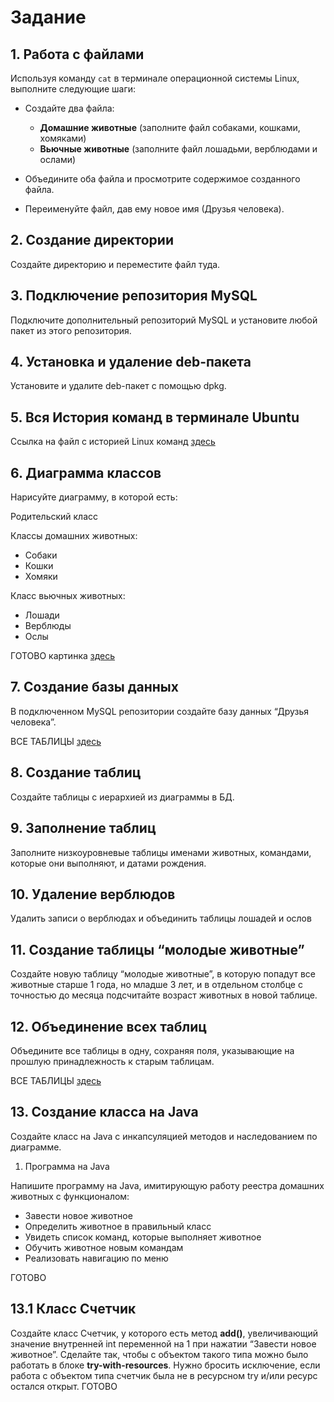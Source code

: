 # Задание

## 1. Работа с файлами

Используя команду `cat` в терминале операционной системы Linux, выполните следующие шаги:

- Создайте два файла:
    - **Домашние животные** (заполните файл собаками, кошками, хомяками)
    - **Вьючные животные** (заполните файл лошадьми, верблюдами и ослами)

- Объедините оба файла и просмотрите содержимое созданного файла.
- Переименуйте файл, дав ему новое имя (Друзья человека).

## 2. Создание директории
Создайте директорию и переместите файл туда.


## 3. Подключение репозитория MySQL
Подключите дополнительный репозиторий MySQL и установите любой пакет из этого репозитория.


## 4. Установка и удаление deb-пакета
Установите и удалите deb-пакет с помощью dpkg.


## 5. Вся История команд в терминале Ubuntu
Ссылка на файл с историей Linux команд [здесь](Animals_Linux_cmds.txt)


## 6. Диаграмма классов
Нарисуйте диаграмму, в которой есть:

Родительский класс

Классы домашних животных:
* Собаки
* Кошки
* Хомяки

Класс вьючных животных:
* Лошади
* Верблюды
* Ослы

ГОТОВО картинка [здесь](Animals/AnimalsDiagram.png)

## 7. Создание базы данных
В подключенном MySQL репозитории создайте базу данных “Друзья человека”.

ВСЕ ТАБЛИЦЫ [здесь](Animals.sql)
## 8. Создание таблиц
Создайте таблицы с иерархией из диаграммы в БД.


## 9. Заполнение таблиц
Заполните низкоуровневые таблицы именами животных, командами, которые они выполняют, и датами рождения.


## 10. Удаление верблюдов
Удалить записи о верблюдах и объединить таблицы лошадей и ослов


## 11. Создание таблицы “молодые животные”
Создайте новую таблицу “молодые животные”, в которую попадут все животные старше 1 года, но младше 3 лет, и в отдельном столбце с точностью до месяца подсчитайте возраст животных в новой таблице.


## 12. Объединение всех таблиц
Объедините все таблицы в одну, сохраняя поля, указывающие на прошлую принадлежность к старым таблицам.

ВСЕ ТАБЛИЦЫ [здесь](Animals.sql)
## 13. Создание класса на Java
Создайте класс на Java с инкапсуляцией методов и наследованием по диаграмме.

1) Программа на Java

Напишите программу на Java, имитирующую работу реестра домашних животных с функционалом:

* Завести новое животное
* Определить животное в правильный класс
* Увидеть список команд, которые выполняет животное
* Обучить животное новым командам
* Реализовать навигацию по меню

ГОТОВО
## 13.1 Класс Счетчик
Создайте класс Счетчик, у которого есть метод **add()**, увеличивающий значение внутренней int переменной на 1 при нажатии “Завести новое животное”. Сделайте так, чтобы с объектом такого типа можно было работать в блоке **try-with-resources**. Нужно бросить исключение, если работа с объектом типа счетчик была не в ресурсном try и/или ресурс остался открыт.
ГОТОВО